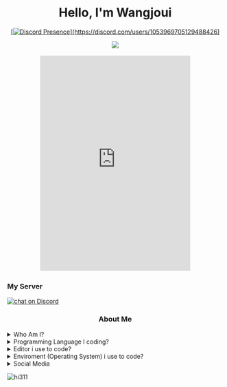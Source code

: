 <h1 align="center">Hello, I'm Wangjoui</h1>
<div align="center">
<a href="https://discord.com/users/1053969705129488426">

[![Discord Presence](https://lanyard-profile-readme.vercel.app/api/1053969705129488426?theme=light&bg=809ecf&animated=false&hideDiscrim=true&borderRadius=30px&idleMessage=Look%20at%20this,%20a%20cute%20cat!)](https://discord.com/users/1053969705129488426)

<a href="https://git.io/typing-svg"><img src="https://readme-typing-svg.demolab.com?font=Fira+Code&weight=405&size=30&duration=6765&pause=995&color=F4F710&vCenter=true&width=1450&height=95&lines=Hi%2C+I'm+Wangjoui%2C+known+as+im.wangjoui+on+Discord%2C+known+as+Vuong+Trieu+Vy;I'm+currently+living+in+An+Giang%2C+Vietnam;I'm+really+like+to+code+and+play+simulator+game%2C+i+like+cat+too+!;And+i'm+is+newbie+progammer.">

<iframe src="https://discord.com/widget?id=1091637641105129474&theme=dark" width="350" height="500" allowtransparency="true" frameborder="0" sandbox="allow-popups allow-popups-to-escape-sandbox allow-same-origin allow-scripts"></iframe>



</a>
</div>

 <h3 align="left">My Server</h3>
 <a href="https://discord.gg/bongocafe">
        <img src="https://img.shields.io/discord/1091637641105129474?logo=discord"
            alt="chat on Discord"></a>
            <h3 align="center">About Me</h3>

<details><summary>Who Am I?</summary>
  <p>

  - 🇻🇳 | A newbie progammer from Vietnam
  - 🙎‍♂️ | I'm 14 Years Old
  - 🎮 | I Really like to code and play simulator game like American Truck Simulator, Euro Truck Simulator 2 and many many more, also i always like cat :3
</p>
</details>

<details><summary>Programming Language I coding?</summary>
<p>

  
- <img src="https://cdn.discordapp.com/emojis/1124886129498394684.png" alt="." width="16" height="16"/> [JavaScript (a bit pretty good)](https://javascript.com)
- <img src="https://raw.githubusercontent.com/brand-icons/brands/66a515d0afc1bdf9cd308a9ae8d85e1bd23a4d97/icons/color/python.svg" alt="." width="16" height="16"/> [Python (idk)](https://www.python.org/)
  
</p>
</details>

<details><summary>Editor i use to code?</summary>
<p>


- <img src="https://upload.wikimedia.org/wikipedia/commons/thumb/9/9a/Visual_Studio_Code_1.35_icon.svg/2048px-Visual_Studio_Code_1.35_icon.svg.png" alt="." width="16" height="16"/> [Visual Studio Code](https://code.visualstudio.com/)
- <img src="https://cdn.discordapp.com/emojis/1124895202625196114.png" alt="." width="16" height="16"/> [Replit](https://replit.com)

      
</p>
</details>

<details><summary>Enviroment (Operating System) i use to code?</summary>
<p>


- <img src="https://github.com/hii311/hii311/assets/133223016/362f2624-5fc3-4033-bfba-52b5767f32a5" alt="." width="16" height="16"/> [Windows 11](https://www.microsoft.com/vi-vn/windows/windows-11?r=1)
- <img src="https://github.com/hii311/hii311/assets/133223016/da3bc80c-43f8-4480-b11c-6964d84923a3" alt="." width="16" height="16"/> [iOS 14.2](https://www.apple.com/newsroom/2020/09/ios-14-is-available-today)


</p>
</details>

<details><summary>Social Media</summary>
<p>


- <img src="https://github.com/hii311/hii311/assets/133223016/c2609d8f-40e6-47a7-bf73-019b0104b98c" alt="." width="16" height="16"/> [Discord: BCF | Wangjoui#9421 (im.wangjoui)](https://discord.com/users/1053969705129488426)
- <img src="https://github.com/hii311/hii311/assets/133223016/58a4a263-0906-41ee-b201-5c4448f956c5" alt="." width="16" height="16"/> [Vương Vỹ Triều](https://facebook.com/profile.php?id=100071291825007)


  
</p>
</details>





<p align="left"> <img src="https://komarev.com/ghpvc/?username=hi311&label=Profile%20Views&color=7ecef3&style=flat" alt="hi311" /> </p>

